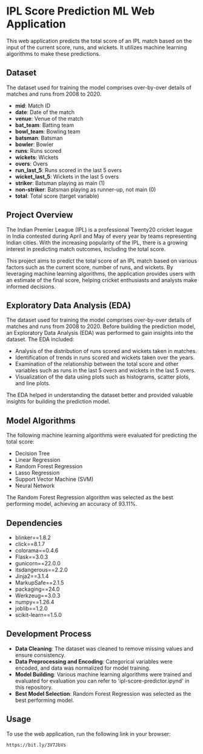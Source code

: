 # IPL Score Prediction ML Web Application

This web application predicts the total score of an IPL match based on the input of the current score, runs, and wickets. It utilizes machine learning algorithms to make these predictions.

## Dataset

The dataset used for training the model comprises over-by-over details of matches and runs from 2008 to 2020.

- **mid**: Match ID
- **date**: Date of the match
- **venue**: Venue of the match
- **bat_team**: Batting team
- **bowl_team**: Bowling team
- **batsman**: Batsman
- **bowler**: Bowler
- **runs**: Runs scored
- **wickets**: Wickets
- **overs**: Overs
- **run_last_5**: Runs scored in the last 5 overs
- **wicket_last_5**: Wickets in the last 5 overs
- **striker**: Batsman playing as main (1)
- **non-striker**: Batsman playing as runner-up, not main (0)
- **total**: Total score (target variable)

## Project Overview

The Indian Premier League (IPL) is a professional Twenty20 cricket league in India contested during April and May of every year by teams representing Indian cities. With the increasing popularity of the IPL, there is a growing interest in predicting match outcomes, including the total score.

This project aims to predict the total score of an IPL match based on various factors such as the current score, number of runs, and wickets. By leveraging machine learning algorithms, the application provides users with an estimate of the final score, helping cricket enthusiasts and analysts make informed decisions.

## Exploratory Data Analysis (EDA)

The dataset used for training the model comprises over-by-over details of matches and runs from 2008 to 2020. Before building the prediction model, an Exploratory Data Analysis (EDA) was performed to gain insights into the dataset. The EDA included:

- Analysis of the distribution of runs scored and wickets taken in matches.
- Identification of trends in runs scored and wickets taken over the years.
- Examination of the relationship between the total score and other variables such as runs in the last 5 overs and wickets in the last 5 overs.
- Visualization of the data using plots such as histograms, scatter plots, and line plots.

The EDA helped in understanding the dataset better and provided valuable insights for building the prediction model.

## Model Algorithms

The following machine learning algorithms were evaluated for predicting the total score:

- Decision Tree
- Linear Regression
- Random Forest Regression
- Lasso Regression
- Support Vector Machine (SVM)
- Neural Network

The Random Forest Regression algorithm was selected as the best performing model, achieving an accuracy of 93.11%.

## Dependencies

- blinker==1.8.2
- click==8.1.7
- colorama==0.4.6
- Flask==3.0.3
- gunicorn==22.0.0
- itsdangerous==2.2.0
- Jinja2==3.1.4
- MarkupSafe==2.1.5
- packaging==24.0
- Werkzeug==3.0.3
- numpy==1.26.4
- joblib==1.2.0
- scikit-learn==1.5.0

## Development Process
- **Data Cleaning**: The dataset was cleaned to remove missing values and ensure consistency.
- **Data Preprocessing and Encoding**: Categorical variables were encoded, and data was normalized for model training.
- **Model Building**: Various machine learning algorithms were trained and evaluated for evaluation you can refer to
  'ipl-score-predictor.ipynd' in this repository.
- **Best Model Selection**: Random Forest Regression was selected as the best performing model.

## Usage

To use the web application, run the following link in your browser:

```bash
https://bit.ly/3V7JbVs
